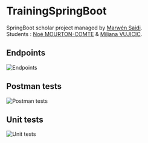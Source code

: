 # TrainingSpringBoot
SpringBoot scholar project managed by [Marwén Saidi](https://github.com/marwensaid/).<br/>
Students : [Noé MOURTON-COMTE](https://github.com/Zaliro/) & [Miljana VUJICIC](https://github.com/Miljana123).

## Endpoints
![Endpoints](https://i.imgur.com/awr7LiK.png)

## Postman tests
![Postman tests](https://i.imgur.com/ZNQSBTd.png)

## Unit tests
![Unit tests](https://i.imgur.com/WyWzpQ4.png)
